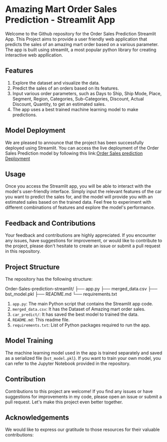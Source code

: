 # Amazing Mart Order Sales Prediction - Streamlit App
Welcome to the Github repository for the Order Sales Prediction Streamlit App. This Project aims to provide a user friendly web application that predicts the sales of an amazing mart order based on a various parameter. The app is built using streamlit, a most popular python library for creating interactive web appllication.
## Features
1. Explore the dataset and visualize the data.
2. Predict the sales of an orders based on its features.
3. Input various order parameters, such as Days to Ship, Ship Mode, Place, Segment, Region, Categories, Sub-Categories, Discount, Actual Discount, Quantity, to get an estimated sales.
4. The app uses a best trained machine learning model to make predictions.
## Model Deployment
We are pleased to announce that the project has been successfully deployed using Streamlit. You can access the live deployment of the Order Sales Prediction model by following this link:[Order Sales prediction Deployment](https://skill-academy-internship-gadtvndyqmznjegkukcnm3.streamlit.app/)
## Usage 
Once you access the Streamlit app, you will be able to interact with the model's user-friendly interface. Simply input the relevant features of the car you want to predict the sales for, and the model will provide you with an estimated sales based on the trained data. Feel free to experiment with different combinations of features and explore the model's performance.
## Feedback and Contributions
Your feedback and contributions are highly appreciated. If you encounter any issues, have suggestions for improvement, or would like to contribute to the project, please don't hesitate to create an issue or submit a pull request in this repository.
## Project Structure
The repository has the following structure:

Order-Sales-prediction-streamlit/ ├── app.py ├── merged_data.csv ├── bst_model.pkl ├── README.md └── requirements.txt

1. `app.py`: The main Python script that contains the Streamlit app code.
2. `merged_data.csv`: It has the Dataset of Amazing mart order sales.
3. `car_predict/`: It has saved the best model to trained the data.
4. `README.md`: This readme file.
5. `requirements.txt`: List of Python packages required to run the app.
## Model Training
The machine learning model used in the app is trained separately and saved as a serialized file (`bst_model.pkl`). If you want to train your own model, you can refer to the Jupyter Notebook provided in the repository.
## Contribution
Contributions to this project are welcome! If you find any issues or have suggestions for improvements in my code, please open an issue or submit a pull request. Let's make this project even better together.
## Acknowledgements
We would like to express our gratitude to those resources for their valuable contributions:

